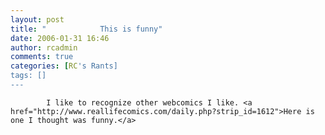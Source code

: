 ```yaml
---
layout: post
title: "            This is funny"
date: 2006-01-31 16:46
author: rcadmin
comments: true
categories: [RC's Rants]
tags: []
---
```

            I like to recognize other webcomics I like. <a href="http://www.reallifecomics.com/daily.php?strip_id=1612">Here is one I thought was funny.</a>
